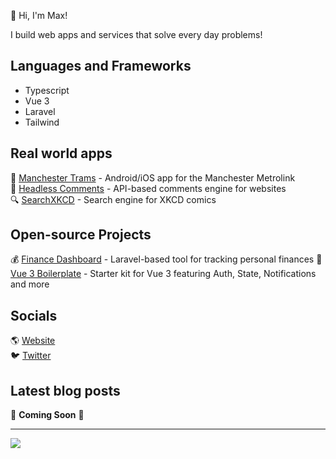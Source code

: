 💎 Hi, I'm Max!

I build web apps and services that solve every day problems!

## Languages and Frameworks
- Typescript
- Vue 3
- Laravel
- Tailwind

## Real world apps

🚊 [Manchester Trams](https://mcrtrams.app) - Android/iOS app for the Manchester Metrolink    
💬 [Headless Comments](https://headlesscomments.io) - API-based comments engine for websites    
🔍 [SearchXKCD](https://searchxkcd.com) - Search engine for XKCD comics  

## Open-source Projects

💰 [Finance Dashboard](https://github.com/dmdboi/FinanceDashboard) - Laravel-based tool for tracking personal finances
🧰 [Vue 3 Boilerplate](https://github.com/dmdboi/vue-boilerplate) - Starter kit for Vue 3 featuring Auth, State, Notifications and more

## Socials

🌎 [Website](https://maxdiamond.co.uk)  
🐦 [Twitter](https://x.com/dmdboi)

## Latest blog posts

🚧 **Coming Soon** 🚧

---
[![](https://visitcount.itsvg.in/api?id=dmdboi&icon=0&color=0)](https://visitcount.itsvg.in)

<!-- Proudly created with GPRM ( https://gprm.itsvg.in ) -->
